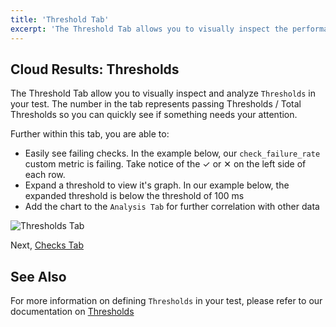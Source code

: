 ```yaml
---
title: 'Threshold Tab'
excerpt: 'The Threshold Tab allows you to visually inspect the performance of your Thresholds during a k6 test. '
---
```


## Cloud Results: Thresholds

The Threshold Tab allow you to visually inspect and analyze `Thresholds` in your test. The number in the tab represents passing Thresholds / Total Thresholds so you can quickly see if something needs your attention.

Further within this tab, you are able to:

- Easily see failing checks. In the example below, our `check_failure_rate` custom metric is failing. Take notice of the &#10003; or &#10005; on the left side of each row.
- Expand a threshold to view it's graph. In our example below, the expanded threshold is below the threshold of 100 ms
- Add the chart to the `Analysis Tab` for further correlation with other data

![Thresholds Tab](/images/03%Threshold%Tab/thresholds-tab.png)

Next, [Checks Tab](/cloud/analyzing-results/checks-tab)

## See Also

For more information on defining `Thresholds` in your test, please refer to our documentation on [Thresholds](/using-k6/thresholds)
